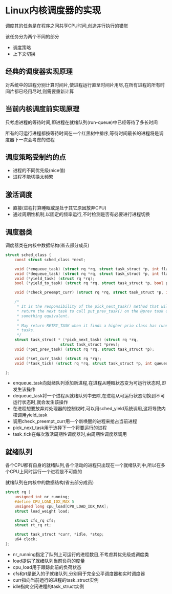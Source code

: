 # Linux内核调度器的实现

调度其的任务是在程序之间共享CPU时间,创造并行执行的错觉

该任务分为两个不同的部分
- 调度策略
- 上下文切换

## 经典的调度器实现原理

对系统中的进程分别计算时间片,使进程运行直至时间片用尽,在所有进程的所有时间片都已经用尽时,则需要重新计算

## 当前内核调度前实现原理

只考虑进程的等待时间,即进程在就绪队列(run-queue)中已经等待了多长时间

所有的可运行进程都按等待时间在一个红黑树中排序,等待时间最长的进程将是调度器下一次会考虑的进程

## 调度策略受制约的点

- 进程的不同优先级(nice值)
- 进程不能切换太频繁

## 激活调度

- 直接(进程打算睡眠或是处于其它原因放弃CPU)
- 通过周期性机制,以固定的频率运行,不时检测是否有必要进行进程切换

## 调度器类

调度器类在内核中数据结构(省去部分成员)

```c
struct sched_class {
	const struct sched_class *next;

	void (*enqueue_task) (struct rq *rq, struct task_struct *p, int flags);
	void (*dequeue_task) (struct rq *rq, struct task_struct *p, int flags);
	void (*yield_task) (struct rq *rq);
	bool (*yield_to_task) (struct rq *rq, struct task_struct *p, bool preempt);

	void (*check_preempt_curr) (struct rq *rq, struct task_struct *p, int flags);

	/*
	 * It is the responsibility of the pick_next_task() method that will
	 * return the next task to call put_prev_task() on the @prev task or
	 * something equivalent.
	 *
	 * May return RETRY_TASK when it finds a higher prio class has runnable
	 * tasks.
	 */
	struct task_struct * (*pick_next_task) (struct rq *rq,
						struct task_struct *prev);
	void (*put_prev_task) (struct rq *rq, struct task_struct *p);

	void (*set_curr_task) (struct rq *rq);
	void (*task_tick) (struct rq *rq, struct task_struct *p, int queued);

};
```

- enqueue_task向就绪队列添加新进程,在进程从睡眠状态变为可运行状态时,即发生该操作
- dequeue_task将一个进程从就绪队列中去除,在进程从可运行状态切换到不可运行状态时,就会发生该操作
- 在进程想要放弃对处理器的控制权时,可以用sched_yield系统调用,这将导致内核调用yield_task
- 调用check_preempt_curr用一个新唤醒的进程来抢占当前进程
- pick_next_task用于选择下一个将要运行的进程
- task_tick在每次激活周期性调度器时,由周期性调度器调用

## 就绪队列

各个CPU都有自身的就绪队列,各个活动的进程只出现在一个就绪队列中,所以在多个CPU上同时运行一个进程是不可能的

就绪队列在内核中的数据结构(省去部分成员)

```c
struct rq {
	unsigned int nr_running;
	#define CPU_LOAD_IDX_MAX 5
	unsigned long cpu_load[CPU_LOAD_IDX_MAX];
	struct load_weight load;

	struct cfs_rq cfs;
	struct rt_rq rt;

	struct task_struct *curr, *idle, *stop;
	u64 clock;
};
```

- nr_running指定了队列上可运行的进程数目,不考虑其优先级或调度类
- load提供了就绪队列当前负荷的度量
- cpu_load用于跟踪此前的负荷状态
- cfs和rt是嵌入的子就绪队列,分别用于完全公平调度器和实时调度器
- curr指向当前运行的进程的task_struct实例
- idle指向空闲进程的task_struct实例
